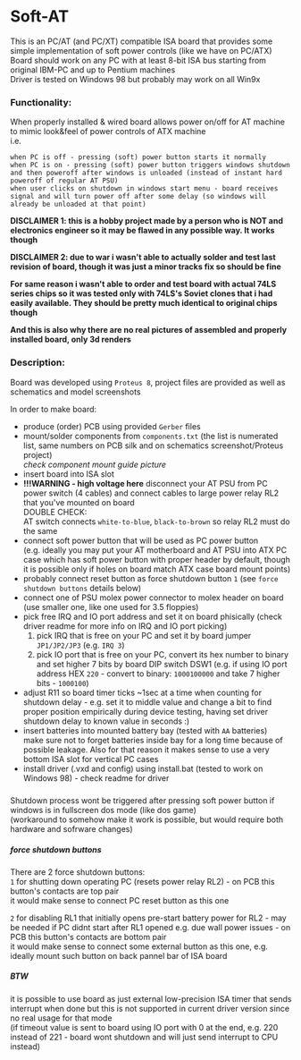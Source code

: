 # Soft-AT

This is an PC/AT (and PC/XT) compatible ISA board that provides some simple implementation of soft power controls (like we have on PC/ATX)  
Board should work on any PC with at least 8-bit ISA bus starting from original IBM-PC and up to Pentium machines  
Driver is tested on Windows 98 but probably may work on all Win9x  

### Functionality:
When properly installed & wired board allows power on/off for AT machine to mimic look&feel of power controls of ATX machine  
i.e. 
```
when PC is off - pressing (soft) power button starts it normally
when PC is on - pressing (soft) power button triggers windows shutdown and then poweroff after windows is unloaded (instead of instant hard poweroff of regular AT PSU)
when user clicks on shutdown in windows start menu - board receives signal and will turn power off after some delay (so windows will already be unloaded at that point)
```

**DISCLAIMER 1: this is a hobby project made by a person who is NOT and electronics engineer so it may be flawed in any possible way. It works though**

**DISCLAIMER 2: due to war i wasn't able to actually solder and test last revision of board, though it was just a minor tracks fix so should be fine**   

**For same reason i wasn't able to order and test board with actual 74LS series chips so it was tested only with 74LS's Soviet clones that i had easily available. They should be pretty much identical to original chips though**

**And this is also why there are no real pictures of assembled and properly installed board, only 3d renders**

### Description:
Board was developed using `Proteus 8`, project files are provided as well as schematics and model screenshots  

In order to make board:  
- produce (order) PCB using provided `Gerber` files  
- mount/solder components from `components.txt` (the list is numerated list, same numbers on PCB silk and on schematics screenshot/Proteus project)  
*check component mount guide picture*
- insert board into ISA slot
- **!!!WARNING - high voltage here** disconnect your AT PSU from PC power switch (4 cables) and connect cables to large power relay RL2 that you've mounted on board  
DOUBLE CHECK:  
AT switch connects `white-to-blue`, `black-to-brown` so relay RL2 must do the same
- connect soft power button that will be used as PC power button  
(e.g. ideally you may put your AT motherboard and AT PSU into ATX PC case which has soft power button with proper header by default, though it is possible only if holes on board match ATX case board mount points)  
- probably connect reset button as force shutdown button `1` (see `force shutdown buttons` details below)
- connect one of PSU molex power connector to molex header on board (use smaller one, like one used for 3.5 floppies)  
- pick free IRQ and IO port address and set it on board phisically (check driver readme for more info on IRQ and IO port picking)  
	1. pick IRQ that is free on your PC and set it by board jumper `JP1/JP2/JP3` (e.g. `IRQ 3`)
	2. pick IO port that is free on your PC, convert its hex number to binary and set higher 7 bits by board DIP switch DSW1 (e.g. if using IO port address HEX `220` - convert to binary: `1000100000` and take 7 higher bits - `1000100`)
- adjust R11 so board timer ticks ~1sec at a time when counting for shutdown delay - e.g. set it to middle value and change a bit to find proper position empirically during device testing, having set driver shutdown delay to known value in seconds :)
- insert batteries into mounted battery bay (tested with `AA` batteries)  
make sure not to forget batteries inside bay for a long time because of possible leakage. Also for that reason it makes sense to use a very bottom ISA slot for vertical PC cases  
- install driver (.vxd and config) using install.bat (tested to work on Windows 98) - check readme for driver    

#####
Shutdown process wont be triggered after pressing soft power button if windows is in fullscreen dos mode (like dos game)  
(workaround to somehow make it work is possible, but would require both hardware and sofrware changes)

##### force shutdown buttons
There are 2 force shutdown buttons:  
`1` for shutting down operating PC (resets power relay RL2) - on PCB this button's contacts are top pair  
it would make sense to connect PC reset button as this one

`2` for disabling RL1 that initially opens pre-start battery power for RL2 - may be needed if PC didnt start after RL1 opened e.g. due wall power issues - on PCB this button's contacts are bottom pair  
it would make sense to connect some external button as this one, e.g. ideally mount such button on back pannel bar of ISA board

##### BTW
it is possible to use board as just external low-precision ISA timer that sends interrupt when done but this is not supported in current driver version since no real usage for that mode  
(if timeout value is sent to board using IO port with 0 at the end, e.g. 220 instead of 221 - board wont shutdown and will just send interrupt to CPU instead)
